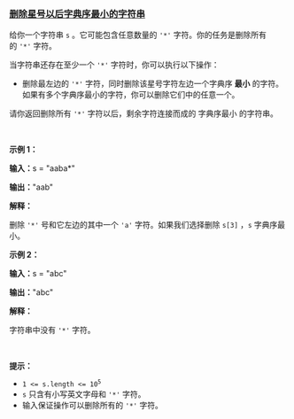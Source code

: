 ### [删除星号以后字典序最小的字符串](https://leetcode-cn.com/problems/lexicographically-minimum-string-after-removing-stars)

<p>给你一个字符串&nbsp;<code>s</code>&nbsp;。它可能包含任意数量的&nbsp;<code>'*'</code>&nbsp;字符。你的任务是删除所有的&nbsp;<code>'*'</code>&nbsp;字符。</p>

<p>当字符串还存在至少一个&nbsp;<code>'*'</code>&nbsp;字符时，你可以执行以下操作：</p>

<ul>
	<li>删除最左边的&nbsp;<code>'*'</code>&nbsp;字符，同时删除该星号字符左边一个字典序 <strong>最小</strong>&nbsp;的字符。如果有多个字典序最小的字符，你可以删除它们中的任意一个。</li>
</ul>

<p>请你返回删除所有&nbsp;<code>'*'</code>&nbsp;字符以后，剩余字符连接而成的 <span data-keyword="lexicographically-smaller-string">字典序最小</span> 的字符串。</p>

<p>&nbsp;</p>

<p><strong class="example">示例 1：</strong></p>

<div class="example-block">
<p><span class="example-io"><b>输入：</b>s = "aaba*"</span></p>

<p><span class="example-io"><b>输出：</b>"aab"</span></p>

<p><strong>解释：</strong></p>

<p>删除 <code>'*'</code>&nbsp;号和它左边的其中一个&nbsp;<code>'a'</code>&nbsp;字符。如果我们选择删除&nbsp;<code>s[3]</code>&nbsp;，<code>s</code>&nbsp;字典序最小。</p>
</div>

<p><strong class="example">示例 2：</strong></p>

<div class="example-block">
<p><span class="example-io"><b>输入：</b>s = "abc"</span></p>

<p><span class="example-io"><b>输出：</b>"abc"</span></p>

<p><strong>解释：</strong></p>

<p>字符串中没有&nbsp;<code>'*'</code>&nbsp;字符。<!-- notionvc: ff07e34f-b1d6-41fb-9f83-5d0ba3c1ecde --></p>
</div>

<p>&nbsp;</p>

<p><strong>提示：</strong></p>

<ul>
	<li><code>1 &lt;= s.length &lt;= 10<sup>5</sup></code></li>
	<li><code>s</code>&nbsp;只含有小写英文字母和&nbsp;<code>'*'</code>&nbsp;字符。</li>
	<li>输入保证操作可以删除所有的&nbsp;<code>'*'</code>&nbsp;字符。</li>
</ul>
